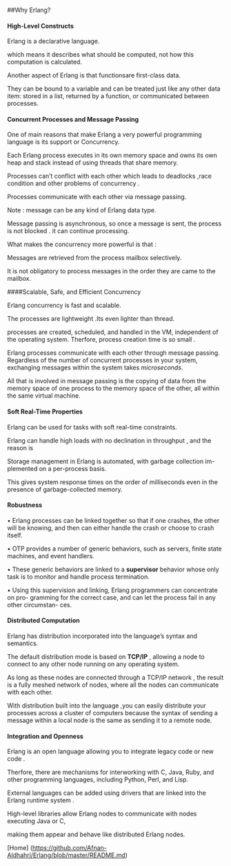 ##Why Erlang?

#### High-Level Constructs 

Erlang is a declarative language. 

which means it describes what should be computed, not how this computation is calculated. 

Another aspect of Erlang is that functionsare first-class data. 

They can be bound to a variable and can be treated just like any other data item: stored in a list, returned by a function, or communicated between processes.


#### Concurrent Processes and Message Passing 

One of main reasons that make Erlang a very powerful programming language is its support or Concurrency.

Each Erlang process executes in its own memory space and owns its own heap and stack instead of using threads that share memory.

Processes can’t conflict with each other which leads to deadlocks ,race condition and other problems of concurrency .

Processes communicate with each other via message passing.

Note : message can be any kind of Erlang data type. 

Message passing is asynchronous, so once a message is sent, the process is not blocked . it can continue processing. 

What makes the concurrency more powerful is that :

Messages are retrieved from the process mailbox selectively. 

It is not obligatory to process messages in the order they are came to the mailbox.


####Scalable, Safe, and Efficient Concurrency 

Erlang concurrency is fast and scalable. 

The processes are lightweight .Its even lighter than thread.

processes are created, scheduled, and handled in the VM, independent of the operating system. Therfore, process creation time is so small . 

Erlang processes communicate with each other through message passing. Regardless of the number of concurrent processes in your system, exchanging messages within the system takes *microseconds*.

All that is involved in message passing is the copying of data from the memory space of one process to the memory space of the other, all within the same virtual machine. 


#### Soft Real-Time Properties 

Erlang can be used  for tasks with soft real-time constraints. 

Erlang can handle high loads with no declination in throughput , and the reason is 

Storage management in Erlang is automated, with garbage collection im- plemented on a per-process basis. 

This gives system response times on the order of milliseconds even in the presence of garbage-collected memory.


#### Robustness 

• Erlang processes can be linked together so that if one crashes, the other will be knowing, and then can either handle the   crash or choose to crash itself.

• OTP provides a number of generic behaviors, such as servers, finite state machines, and event handlers. 

• These generic behaviors are linked to a **supervisor** behavior whose only task is to monitor and handle process termination.

• Using this supervision and linking, Erlang programmers can concentrate on pro- gramming for the correct case, and can let the process fail in any other circumstan- ces. 


#### Distributed Computation 

Erlang has distribution incorporated into the language’s syntax and semantics.

The default distribution mode is based on **TCP/IP** , allowing a node to connect to any other node running on any operating system. 

As long as these nodes are connected through a TCP/IP network , the result is a fully meshed network of nodes, where all the nodes can communicate with each other.

With distribution built into the language ,you can easily distribute your processes across a cluster of computers because the  syntax of sending a message within a local node is the same as sending it to a remote node.


#### Integration and Openness

Erlang is an open language allowing you to integrate legacy code or new code .
 
Therfore, there are mechanisms for interworking with C, Java, Ruby, and other programming languages, including Python, Perl, and Lisp.

External languages can be added using drivers that are linked into the Erlang runtime system .

High-level libraries allow Erlang nodes to communicate with nodes executing Java or C, 

making them appear and behave like  distributed Erlang nodes. 

[Home] (https://github.com/Afnan-Aldhahri/Erlang/blob/master/README.md) 
